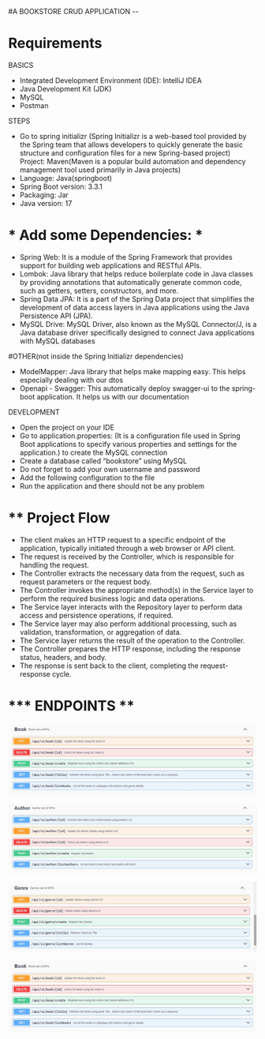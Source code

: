 #A BOOKSTORE CRUD APPLICATION --

# **Requirements**

BASICS

- Integrated Development Environment (IDE): IntelliJ IDEA
- Java Development Kit (JDK)
- MySQL 
- Postman

STEPS

- Go to spring initializr (Spring Initializr is a web-based tool provided by the Spring team that allows developers to quickly generate the basic structure and configuration files for a new Spring-based project)
Project: Maven(Maven is a popular build automation and dependency management tool used primarily in Java projects)
- Language: Java(springboot)
- Spring Boot version: 3.3.1
- Packaging: Jar
- Java version: 17

# *  Add some Dependencies: *
- Spring Web: It is a module of the Spring Framework that provides support for building web applications and RESTful APIs.
- Lombok: Java library that helps reduce boilerplate code in Java classes by providing annotations that automatically generate common code, such as getters, setters, constructors, and more.
- Spring Data JPA: It is a part of the Spring Data project that simplifies the development of data access layers in Java applications using the Java Persistence API (JPA).
- MySQL Drive: MySQL Driver, also known as the MySQL Connector/J, is a Java database driver specifically designed to connect Java applications with MySQL databases

#OTHER(not inside the Spring Initializr dependencies)
- ModelMapper: Java library that helps make mapping easy. This helps especially dealing with our dtos
- Openapi - Swagger: This automatically deploy swagger-ui to the spring-boot application. It helps us with our documentation


DEVELOPMENT

- Open the project on your IDE
- Go to application.properties: (It is a configuration file used in Spring Boot applications to specify various properties and settings for the application.) to create the MySQL connection
- Create a database called “bookstore” using MySQL
- Do not forget to add your own username and password
- Add the following configuration to the file
- Run the application and there should not be any problem


# ** Project Flow 
- The client makes an HTTP request to a specific endpoint of the application, typically initiated through a web browser or API client.
- The request is received by the Controller, which is responsible for handling the request.
- The Controller extracts the necessary data from the request, such as request parameters or the request body.
- The Controller invokes the appropriate method(s) in the Service layer to perform the required business logic and data operations.
- The Service layer interacts with the Repository layer to perform data access and persistence operations, if required.
- The Service layer may also perform additional processing, such as validation, transformation, or aggregation of data.
- The Service layer returns the result of the operation to the Controller.
- The Controller prepares the HTTP response, including the response status, headers, and body.
- The response is sent back to the client, completing the request-response cycle.


# *** ENDPOINTS ** #

![img_2.png](img_2.png)

![img_3.png](img_3.png)

![img_4.png](img_4.png)

![img_2.png](img_2.png)





